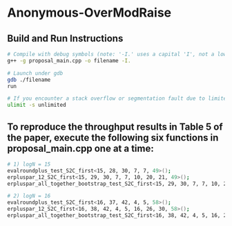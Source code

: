 # Anonymous-OverModRaise

## Build and Run Instructions

```bash
# Compile with debug symbols (note: '-I.' uses a capital 'I', not a lowercase 'l')
g++ -g proposal_main.cpp -o filename -I.

# Launch under gdb
gdb ./filename
run

# If you encounter a stack overflow or segmentation fault due to limited stack size:
ulimit -s unlimited
```

## To reproduce the throughput results in Table 5 of the paper, execute the following six functions in proposal_main.cpp one at a time:

```bash
# 1) logN = 15
evalroundplus_test_S2C_first<15, 28, 30, 7, 7, 49>();
erpluspar_12_S2C_first<15, 29, 30, 7, 7, 10, 20, 21, 49>();
erpluspar_all_together_bootstrap_test_S2C_first<15, 29, 30, 7, 7, 10, 20, 21, 49>();

# 2) logN = 16
evalroundplus_test_S2C_first<16, 37, 42, 4, 5, 58>();
erpluspar_12_S2C_first<16, 38, 42, 4, 5, 16, 26, 30, 58>();
erpluspar_all_together_bootstrap_test_S2C_first<16, 38, 42, 4, 5, 16, 26, 30, 58>();
```


